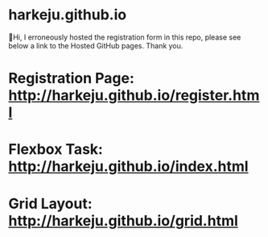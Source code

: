 # harkeju.github.io
👋Hi, I erroneously hosted the registration form in this repo, please see below a link to the Hosted GitHub pages. Thank you.
# Registration Page: http://harkeju.github.io/register.html
# Flexbox Task: http://harkeju.github.io/index.html
# Grid Layout: http://harkeju.github.io/grid.html
